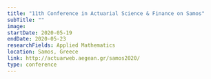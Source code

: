```yaml
---
title: "11th Conference in Actuarial Science & Finance on Samos"
subTitle: ""
image:
startDate: 2020-05-19
endDate: 2020-05-23
researchFields: Applied Mathematics
location: Samos, Greece
link: http://actuarweb.aegean.gr/samos2020/
type: conference
---
```

